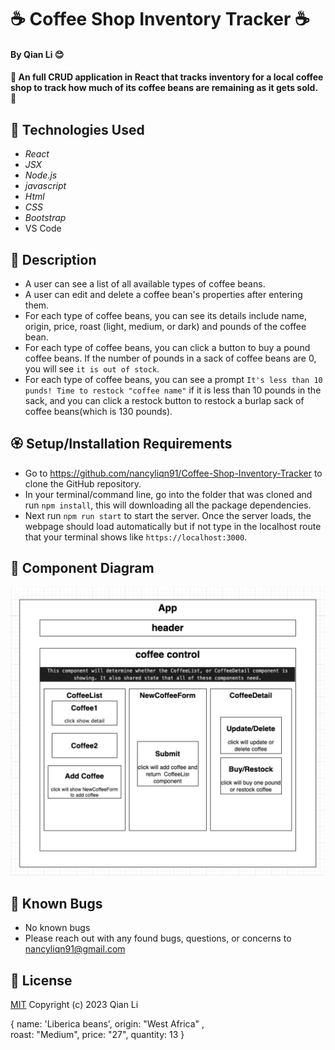 # ☕ Coffee Shop Inventory Tracker ☕

#### By Qian Li 😊

#### 🌸 An full CRUD application in React that tracks inventory for a local coffee shop to track how much of its coffee beans are remaining as it gets sold. 🌸

## 🌼 Technologies Used

* _React_
* _JSX_
* _Node.js_
* _javascript_
* _Html_
* _CSS_
* _Bootstrap_
* VS Code

## 🌺 Description

* A user can see a list of all available types of coffee beans.
* A user can edit and delete a coffee bean's properties after entering them.
* For each type of coffee beans, you can see its details include name, origin, price, roast (light, medium, or dark) and pounds of the coffee bean. 
* For each type of coffee beans, you can click a button to buy a pound  coffee beans. If the number of pounds in a sack of coffee beans are 0, you will see `it is out of stock`.
* For each type of coffee beans, you can see a prompt `It's less than 10 punds! Time to restock "coffee name"` if it is less than 10 pounds in the sack, and you can click a restock button to restock a burlap sack of coffee beans(which is 130 pounds). 

## 🏵️ Setup/Installation Requirements

* Go to https://github.com/nancyliqn91/Coffee-Shop-Inventory-Tracker to clone the GitHub repository.
* In your terminal/command line, go into the folder that was cloned and run `npm install`, this will downloading all the package dependencies.
* Next run `npm run start` to start the server. Once the server loads, the webpage should load automatically but if not type in the localhost route that your terminal shows like `https://localhost:3000`.

## 🌻 Component Diagram

![Screenshot of component diagram](/src/img/diagram.png)


## 🌷 Known Bugs

* No known bugs
* Please reach out with any found bugs, questions, or concerns to nancyliqn91@gmail.com

## 🌹 License
[MIT](license.txt)
Copyright (c) 2023 Qian Li


{
        name: 'Liberica beans',
        origin: "West Africa" ,  
        roast: "Medium",
        price: "27",
        quantity: 13 }